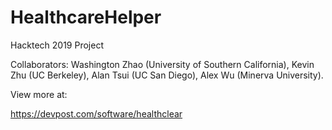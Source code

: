 # HealthcareHelper
Hacktech 2019 Project

Collaborators: Washington Zhao (University of Southern California), Kevin Zhu (UC Berkeley), Alan Tsui (UC San Diego), Alex Wu (Minerva University).

View more at:

https://devpost.com/software/healthclear
